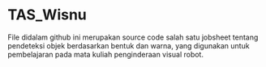# TAS_Wisnu
File didalam github ini merupakan source code salah satu jobsheet tentang pendeteksi objek berdasarkan bentuk dan warna, yang digunakan untuk pembelajaran pada mata kuliah penginderaan visual robot.